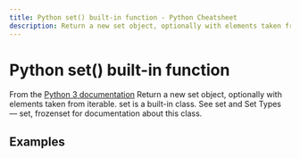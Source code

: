 ```yaml
---
title: Python set() built-in function - Python Cheatsheet
description: Return a new set object, optionally with elements taken from iterable. set is a built-in class. See set and Set Types — set, frozenset for documentation about this class.
---
```


# Python set() built-in function

<base-disclaimer>
  <base-disclaimer-title>
    From the <a target="_blank" href="https://docs.python.org/3/library/functions.html#set">Python 3 documentation</a>
  </base-disclaimer-title>
  <base-disclaimer-content>
   Return a new set object, optionally with elements taken from iterable. set is a built-in class. See set and Set Types — set, frozenset for documentation about this class.
  </base-disclaimer-content>
</base-disclaimer>

## Examples

<!-- remove this tag to start editing this page -->
<empty-section />
<!-- remove this tag to start editing this page -->
